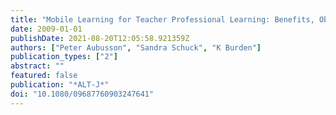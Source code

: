 ```yaml
---
title: "Mobile Learning for Teacher Professional Learning: Benefits, Obstacles and Issues"
date: 2009-01-01
publishDate: 2021-08-20T12:05:58.921359Z
authors: ["Peter Aubusson", "Sandra Schuck", "K Burden"]
publication_types: ["2"]
abstract: ""
featured: false
publication: "*ALT-J*"
doi: "10.1080/09687760903247641"
---
```



